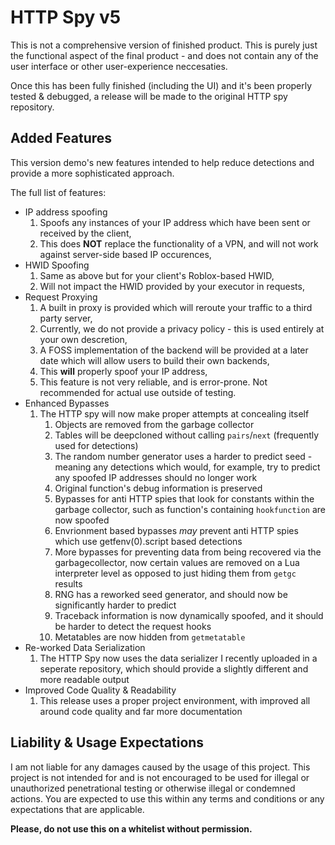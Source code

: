 # HTTP Spy v5
This is not a comprehensive version of finished product.
This is purely just the functional aspect of the final product - and does not contain any of the user interface or other user-experience neccesaties.

Once this has been fully finished (including the UI) and it's been properly tested & debugged, a release will be made to the original HTTP spy repository.

## Added Features
This version demo's new features intended to help reduce detections and provide a more sophisticated approach.

The full list of features:
- IP address spoofing
  1. Spoofs any instances of your IP address which have been sent or received by the client,
  2. This does **NOT** replace the functionality of a VPN, and will not work against server-side based IP occurences,
- HWID Spoofing
  1. Same as above but for your client's Roblox-based HWID,
  2. Will not impact the HWID provided by your executor in requests,
- Request Proxying
  1. A built in proxy is provided which will reroute your traffic to a third party server,
  2. Currently, we do not provide a privacy policy - this is used entirely at your own descretion,
  3. A FOSS implementation of the backend will be provided at a later date which will allow users to build their own backends,
  4. This **will** properly spoof your IP address,
  5. This feature is not very reliable, and is error-prone. Not recommended for actual use outside of testing.
- Enhanced Bypasses
  1. The HTTP spy will now make proper attempts at concealing itself
     1. Objects are removed from the garbage collector
     2. Tables will be deepcloned without calling `pairs`/`next` (frequently used for detections)
     3. The random number generator uses a harder to predict seed - meaning any detections which would, for example, try to predict any spoofed IP addresses should no longer work
     4. Original function's debug information is preserved
     5. Bypasses for anti HTTP spies that look for constants within the garbage collector, such as function's containing `hookfunction` are now spoofed
     6. Envrionment based bypasses *may* prevent anti HTTP spies which use getfenv(0).script based detections
     7. More bypasses for preventing data from being recovered via the garbagecollector, now certain values are removed on a Lua interpreter level as opposed to just hiding them from `getgc` results
     8. RNG has a reworked seed generator, and should now be significantly harder to predict
     9. Traceback information is now dynamically spoofed, and it should be harder to detect the request hooks
     10. Metatables are now hidden from `getmetatable`
- Re-worked Data Serialization
  1. The HTTP Spy now uses the data serializer I recently uploaded in a seperate repository, which should provide a slightly different and more readable output
- Improved Code Quality & Readability
  1. This release uses a proper project environment, with improved all around code quality and far more documentation

## Liability & Usage Expectations
I am not liable for any damages caused by the usage of this project.
This project is not intended for and is not encouraged to be used for illegal or unauthorized penetrational testing or otherwise illegal or condemned actions.
You are expected to use this within any terms and conditions or any expectations that are applicable.

**Please, do not use this on a whitelist without permission.**
